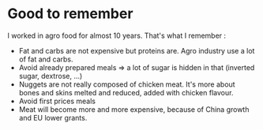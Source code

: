 # Good to remember

I worked in agro food for almost 10 years. That's what I remember :

* Fat and carbs are not expensive but proteins are. Agro industry use a lot of fat and carbs.
* Avoid already prepared meals =&gt; a lot of sugar is hidden in that \(inverted sugar, dextrose, ...\)
* Nuggets are not really composed of chicken meat. It's more about bones and skins melted and reduced, added with chicken flavour.
* Avoid first prices meals
* Meat will become more and more expensive, because of China growth and EU lower grants.



